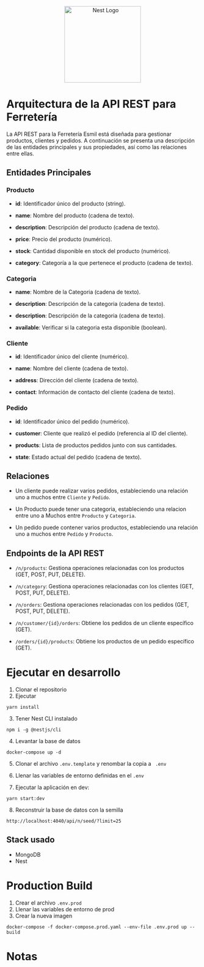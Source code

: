 <p align="center">
  <a href="http://nestjs.com/" target="blank"><img src="https://nestjs.com/img/logo-small.svg" width="200" alt="Nest Logo" /></a>
</p>

# Arquitectura de la API REST para Ferretería

La API REST para la Ferretería Esmil está diseñada para gestionar productos, clientes y pedidos. A continuación se presenta una descripción de las entidades principales y sus propiedades, así como las relaciones entre ellas.

## Entidades Principales

### Producto

- **id**: Identificador único del producto (string).

- **name**: Nombre del producto (cadena de texto).

- **description**: Descripción del producto (cadena de texto).

- **price**: Precio del producto (numérico).

- **stock**: Cantidad disponible en stock del producto (numérico).

- **category**: Categoría a la que pertenece el producto (cadena de texto).

### Categoria

- **name**: Nombre de la Categoria (cadena de texto).

- **description**: Descripción de la categoria (cadena de texto).

- **description**: Descripción de la categoria (cadena de texto).

- **available**: Verificar si la categoria esta disponible (boolean).

### Cliente

- **id**: Identificador único del cliente (numérico).

- **name**: Nombre del cliente (cadena de texto).

- **address**: Dirección del cliente (cadena de texto).

- **contact**: Información de contacto del cliente (cadena de texto).

### Pedido

- **id**: Identificador único del pedido (numérico).

- **customer**: Cliente que realizó el pedido (referencia al ID del cliente).

- **products**: Lista de productos pedidos junto con sus cantidades.

- **state**: Estado actual del pedido (cadena de texto).

## Relaciones

- Un cliente puede realizar varios pedidos, estableciendo una relación uno a muchos entre `Cliente` y `Pedido`.

- Un Producto puede tener una categoria, estableciendo una relacion entre uno a Muchos entre `Producto` y `Categoria`.

- Un pedido puede contener varios productos, estableciendo una relación uno a muchos entre `Pedido` y `Producto`.

## Endpoints de la API REST

- `/n/products`: Gestiona operaciones relacionadas con los productos (GET, POST, PUT, DELETE).

- `/n/category`: Gestiona operaciones relacionadas con los clientes (GET, POST, PUT, DELETE).

- `/n/orders`: Gestiona operaciones relacionadas con los pedidos (GET, POST, PUT, DELETE).

- `/n/customer/{id}/orders`: Obtiene los pedidos de un cliente específico (GET).

- `/orders/{id}/products`: Obtiene los productos de un pedido específico (GET).

# Ejecutar en desarrollo

1. Clonar el repositorio
2. Ejecutar
```
yarn install
```
3. Tener Nest CLI instalado
```
npm i -g @nestjs/cli
```

4. Levantar la base de datos
```
docker-compose up -d
```

5. Clonar el archivo ```.env.template``` y renombar la copia a ```
.env```

6. Llenar las variables de entorno definidas en el ```.env```

7. Ejecutar la aplicación en dev:
```
yarn start:dev
```

8. Reconstruir la base de datos con la semilla
```
http://localhost:4040/api/n/seed/?limit=25
```

## Stack usado
* MongoDB
* Nest


# Production Build
1. Crear el archivo ```.env.prod```
2. Llenar las variables de entorno de prod
3. Crear la nueva imagen
```
docker-compose -f docker-compose.prod.yaml --env-file .env.prod up --build
```



# Notas